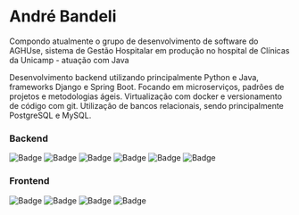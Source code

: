 # André Bandeli


Compondo atualmente o grupo de desenvolvimento de software do AGHUse, sistema de Gestão Hospitalar em produção no hospital de Clínicas da Unicamp - atuação com Java

Desenvolvimento backend utilizando principalmente Python e Java, frameworks Django e Spring Boot. Focando em microserviços, padrões de projetos e metodologias ágeis. Virtualização com docker e versionamento de código com git. Utilização de bancos relacionais, sendo principalmente PostgreSQL e MySQL.


### Backend

![Badge](https://img.shields.io/badge/Python-%237159c1?style=for-the-badge&logo=ghost)
![Badge](https://img.shields.io/badge/JAVA-%237159c1?style=for-the-badge&logo=ghost)
![Badge](https://img.shields.io/badge/C-%237159c1?style=for-the-badge&logo=ghost)
![Badge](https://img.shields.io/badge/DJANGO-%237159c1?style=for-the-badge&logo=ghost)
![Badge](https://img.shields.io/badge/SpringBoot-%237159c1?style=for-the-badge&logo=ghost)
![Badge](https://img.shields.io/badge/Maven-%237159c1?style=for-the-badge&logo=ghost)

### Frontend

![Badge](https://img.shields.io/badge/React-%237159c1?style=for-the-badge&logo=ghost)
![Badge](https://img.shields.io/badge/Bootstrap-%237159c1?style=for-the-badge&logo=ghost)
![Badge](https://img.shields.io/badge/css-%237159c1?style=for-the-badge&logo=ghost)
![Badge](https://img.shields.io/badge/hrml-%237159c1?style=for-the-badge&logo=ghost)


